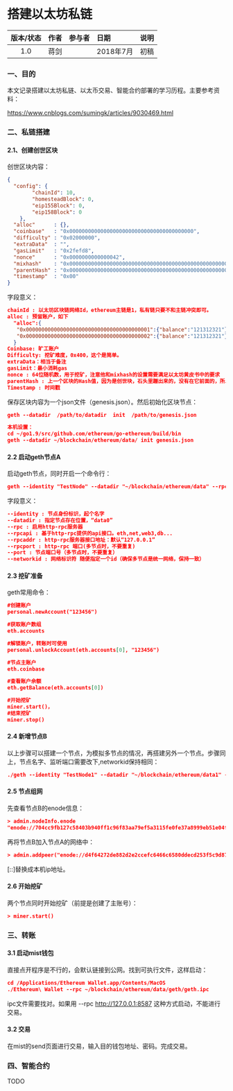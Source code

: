 # 搭建以太坊私链

| 版本/状态 | 作者   | 参与者  | 日期      | 说明   |
| :---: | :--- | :--- | :------ | :--- |
|  1.0  | 蒋剑   |      | 2018年7月 | 初稿   |

### 一、目的
本文记录搭建以太坊私链、以太币交易、智能合约部署的学习历程。主要参考资料：

https://www.cnblogs.com/sumingk/articles/9030469.html

### 二、私链搭建

#### 2.1、创建创世区块

创世区块内容：

```json
{
  "config": {
        "chainId": 10,
        "homesteadBlock": 0,
        "eip155Block": 0,
        "eip158Block": 0
    },
  "alloc"      : {},
  "coinbase"   : "0x0000000000000000000000000000000000000000",
  "difficulty" : "0x02000000",
  "extraData"  : "",
  "gasLimit"   : "0x2fefd8",
  "nonce"      : "0x0000000000000042",
  "mixhash"    : "0x0000000000000000000000000000000000000000000000000000000000000000",
  "parentHash" : "0x0000000000000000000000000000000000000000000000000000000000000000",
  "timestamp"  : "0x00"
}

```

字段意义：

```json
chainId : 以太坊区块链网络Id，ethereum主链是1，私有链只要不和主链冲突即可。
alloc : 预留账户，如下
  "alloc":{
   "0x0000000000000000000000000000000000000001":{"balance":"121312321"},
   "0x0000000000000000000000000000000000000002":{"balance":"121312321"},
  }
Coinbase: 旷工账户
Difficulty: 挖矿难度，0x400，这个是简单。
extraData：相当于备注
gasLimit：最小消耗gas
nonce : 64位随机数，用于挖矿，注意他和mixhash的设置需要满足以太坊黄皮书中的要求
parentHash : 上一个区块的Hash值，因为是创世块，石头里蹦出来的，没有在它前面的，所以是0
Timestamp : 时间戳
```

保存区块内容为一个json文件（genesis.json）。然后初始化区块节点：

```json
geth --datadir  /path/to/datadir  init  /path/to/genesis.json

本机设置：
cd ~/go1.9/src/github.com/ethereum/go-ethereum/build/bin
geth --datadir ~/blockchain/ethereum/data/ init genesis.json
```

#### 2.2 启动geth节点A

启动geth节点，同时开启一个命令行：

```json
geth --identity "TestNode" --datadir "~/blockchain/ethereum/data" --rpc --rpcapi "db,eth,net,web3" --rpcaddr "127.0.0.1" --ipcpath "~/blockchain/ethereum/data1/geth/geth.ipc" --rpcport "8480" --port "30300" --networkid "29382" console
```

字段意义：

```json
--identity : 节点身份标识，起个名字
--datadir : 指定节点存在位置，“data0”
--rpc : 启用http-rpc服务器
--rpcapi : 基于http-rpc提供的api接口。eth,net,web3,db...
--rpcaddr : http-rpc服务器接口地址：默认“127.0.0.1”
--rpcport : http-rpc 端口(多节点时，不要重复)
--port : 节点端口号（多节点时，不要重复）
--networkid : 网络标识符 随便指定一个id（确保多节点是统一网络，保持一致）
```

#### 2.3 挖矿准备

geth常用命令：

```json
#创建账户
personal.newAccount("123456")

#获取账户数组
eth.accounts  

#解锁账户，转账时可使用
personal.unlockAccount(eth.accounts[0], "123456")

#节点主账户
eth.coinbase

#查看账户余额
eth.getBalance(eth.accounts[0])

#开始挖矿
miner.start()，  
#结束挖矿
miner.stop() 

```

#### 2.4 新增节点B

以上步骤可以搭建一个节点，为模拟多节点的情况，再搭建另外一个节点。步骤同上，节点名字、监听端口需要改下,networkid保持相同：

```json
./geth --identity "TestNode1" --datadir "~/blockchain/ethereum/data1" --rpc --rpcapi "db,eth,net,web3" --rpcaddr "127.0.0.1" --ipcpath "~/blockchain/ethereum/data1/geth/geth.ipc" --rpcport "8481" --port "30301" --networkid "29382" console
```

#### 2.5 节点组网

先查看节点B的enode信息：

```json
> admin.nodeInfo.enode
"enode://704cc9fb127c58403b940ff1c96f83aa79ef5a3115fe0fe37a8999eb51e04fc52490893260a5cfca562997076728dcd7d1f1a6b983dffb1a4a93e646d8935970@[::]:30306"
```

再将节点B加入节点A的网络中：

```json
> admin.addpeer("enode://d4f64272de882d2e2ccefc6466c6580ddecd253f5c9d87f977ac3881cbea7b141c07681ea605c53af5815cbfc25b5138b9ddb07be61b757850a55b7197939ba4@127.0.0.1:30306")
```

[::]替换成本机ip地址。

#### 2.6 开始挖矿

两个节点同时开始挖矿（前提是创建了主账号）：


```json
> miner.start()
```

### 三、转账

#### 3.1 启动mist钱包

直接点开程序是不行的，会默认链接到公网。找到可执行文件，这样启动：

```json
cd /Applications/Ethereum Wallet.app/Contents/MacOS
./Ethereum\ Wallet --rpc ~/blockchain/ethereum/data/geth/geth.ipc
```

ipc文件需要找对。如果用 --rpc http://127.0.0.1:8587 这种方式启动，不能进行交易。

#### 3.2 交易

在mist的send页面进行交易，输入目的钱包地址、密码。完成交易。

### 四、智能合约

TODO
